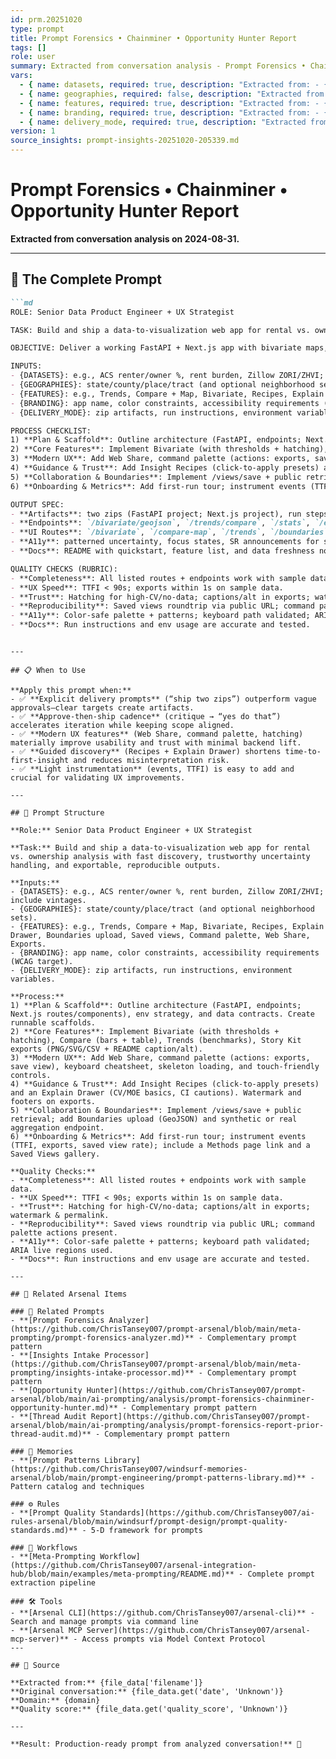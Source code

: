 ```yaml
---
id: prm.20251020
type: prompt
title: Prompt Forensics • Chainminer • Opportunity Hunter Report
tags: []
role: user
summary: Extracted from conversation analysis - Prompt Forensics • Chainminer • Opportunity Hunter Report
vars:
  - { name: datasets, required: true, description: "Extracted from: - {DATASETS}: e.g., ACS renter/owner %, rent burde" }
  - { name: geographies, required: false, description: "Extracted from: - {GEOGRAPHIES}: state/county/place/tract (and opt" }
  - { name: features, required: true, description: "Extracted from: - {FEATURES}: e.g., Trends, Compare + Map, Bivaria" }
  - { name: branding, required: true, description: "Extracted from: - {BRANDING}: app name, color constraints, accessi" }
  - { name: delivery_mode, required: true, description: "Extracted from: - {DELIVERY_MODE}: zip artifacts, run instructions" }
version: 1
source_insights: prompt-insights-20251020-205339.md
---
```


# Prompt Forensics • Chainminer • Opportunity Hunter Report

**Extracted from conversation analysis on 2024-08-31.**

---

## 🎯 The Complete Prompt

```markdown
```md
ROLE: Senior Data Product Engineer + UX Strategist

TASK: Build and ship a data-to-visualization web app for rental vs. ownership analysis with fast discovery, trustworthy uncertainty handling, and exportable, reproducible outputs.

OBJECTIVE: Deliver a working FastAPI + Next.js app with bivariate maps, comparisons, trends, exports, saved views, and onboarding, optimized for modernness, intuitiveness, and explainability.

INPUTS:
- {DATASETS}: e.g., ACS renter/owner %, rent burden, Zillow ZORI/ZHVI; include vintages.
- {GEOGRAPHIES}: state/county/place/tract (and optional neighborhood sets).
- {FEATURES}: e.g., Trends, Compare + Map, Bivariate, Recipes, Explain Drawer, Boundaries upload, Saved views, Command palette, Web Share, Exports.
- {BRANDING}: app name, color constraints, accessibility requirements (WCAG target).
- {DELIVERY_MODE}: zip artifacts, run instructions, environment variables.

PROCESS CHECKLIST:
1) **Plan & Scaffold**: Outline architecture (FastAPI, endpoints; Next.js routes/components), env strategy, and data contracts. Create runnable scaffolds.
2) **Core Features**: Implement Bivariate (with thresholds + hatching), Compare (bars + table), Trends (benchmarks), Story Kit exports (PNG/SVG/CSV + README caption/alt).
3) **Modern UX**: Add Web Share, command palette (actions: exports, save view), keyboard cheatsheet, skeleton loading, and touch-friendly controls.
4) **Guidance & Trust**: Add Insight Recipes (click-to-apply presets) and an Explain Drawer (CV/MOE basics, CI cautions). Watermark and footers on exports.
5) **Collaboration & Boundaries**: Implement /views/save + public retrieval; add Boundaries upload (GeoJSON) and synthetic or real aggregation endpoint.
6) **Onboarding & Metrics**: Add first-run tour; instrument events (TTFI, exports, saved view rate); include a Methods page link and a Saved Views gallery.

OUTPUT SPEC:
- **Artifacts**: two zips (FastAPI project; Next.js project), run steps, .env examples.
- **Endpoints**: `/bivariate/geojson`, `/trends/compare`, `/stats`, `/export/storykit`, `/views/save`, `/views/public/{id}`, `/boundaries/*`, `/events`.
- **UI Routes**: `/bivariate`, `/compare-map`, `/trends`, `/boundaries`, `/saved` (gallery).
- **A11y**: patterned uncertainty, focus states, SR announcements for selection changes.
- **Docs**: README with quickstart, feature list, and data freshness notes.

QUALITY CHECKS (RUBRIC):
- **Completeness**: All listed routes + endpoints work with sample data.
- **UX Speed**: TTFI < 90s; exports within 1s on sample data.
- **Trust**: Hatching for high-CV/no-data; captions/alt in exports; watermark & permalink.
- **Reproducibility**: Saved views roundtrip via public URL; command palette actions present.
- **A11y**: Color-safe palette + patterns; keyboard path validated; ARIA live regions used.
- **Docs**: Run instructions and env usage are accurate and tested.
```
```

---

## 📋 When to Use

**Apply this prompt when:**
- ✅ **Explicit delivery prompts** (“ship two zips”) outperform vague approvals—clear targets create artifacts.
- ✅ **Approve-then-ship cadence** (critique → “yes do that”) accelerates iteration while keeping scope aligned.
- ✅ **Modern UX features** (Web Share, command palette, hatching) materially improve usability and trust with minimal backend lift.
- ✅ **Guided discovery** (Recipes + Explain Drawer) shortens time-to-first-insight and reduces misinterpretation risk.
- ✅ **Light instrumentation** (events, TTFI) is easy to add and crucial for validating UX improvements.

---

## 🔧 Prompt Structure

**Role:** Senior Data Product Engineer + UX Strategist

**Task:** Build and ship a data-to-visualization web app for rental vs. ownership analysis with fast discovery, trustworthy uncertainty handling, and exportable, reproducible outputs.

**Inputs:**
- {DATASETS}: e.g., ACS renter/owner %, rent burden, Zillow ZORI/ZHVI; include vintages.
- {GEOGRAPHIES}: state/county/place/tract (and optional neighborhood sets).
- {FEATURES}: e.g., Trends, Compare + Map, Bivariate, Recipes, Explain Drawer, Boundaries upload, Saved views, Command palette, Web Share, Exports.
- {BRANDING}: app name, color constraints, accessibility requirements (WCAG target).
- {DELIVERY_MODE}: zip artifacts, run instructions, environment variables.

**Process:**
1) **Plan & Scaffold**: Outline architecture (FastAPI, endpoints; Next.js routes/components), env strategy, and data contracts. Create runnable scaffolds.
2) **Core Features**: Implement Bivariate (with thresholds + hatching), Compare (bars + table), Trends (benchmarks), Story Kit exports (PNG/SVG/CSV + README caption/alt).
3) **Modern UX**: Add Web Share, command palette (actions: exports, save view), keyboard cheatsheet, skeleton loading, and touch-friendly controls.
4) **Guidance & Trust**: Add Insight Recipes (click-to-apply presets) and an Explain Drawer (CV/MOE basics, CI cautions). Watermark and footers on exports.
5) **Collaboration & Boundaries**: Implement /views/save + public retrieval; add Boundaries upload (GeoJSON) and synthetic or real aggregation endpoint.
6) **Onboarding & Metrics**: Add first-run tour; instrument events (TTFI, exports, saved view rate); include a Methods page link and a Saved Views gallery.

**Quality Checks:**
- **Completeness**: All listed routes + endpoints work with sample data.
- **UX Speed**: TTFI < 90s; exports within 1s on sample data.
- **Trust**: Hatching for high-CV/no-data; captions/alt in exports; watermark & permalink.
- **Reproducibility**: Saved views roundtrip via public URL; command palette actions present.
- **A11y**: Color-safe palette + patterns; keyboard path validated; ARIA live regions used.
- **Docs**: Run instructions and env usage are accurate and tested.

---

## 🔗 Related Arsenal Items

### 📝 Related Prompts
- **[Prompt Forensics Analyzer](https://github.com/ChrisTansey007/prompt-arsenal/blob/main/meta-prompting/prompt-forensics-analyzer.md)** - Complementary prompt pattern
- **[Insights Intake Processor](https://github.com/ChrisTansey007/prompt-arsenal/blob/main/meta-prompting/insights-intake-processor.md)** - Complementary prompt pattern
- **[Opportunity Hunter](https://github.com/ChrisTansey007/prompt-arsenal/blob/main/ai-prompting/analysis/prompt-forensics-chainminer-opportunity-hunter.md)** - Complementary prompt pattern
- **[Thread Audit Report](https://github.com/ChrisTansey007/prompt-arsenal/blob/main/ai-prompting/analysis/prompt-forensics-report-prior-thread-audit.md)** - Complementary prompt pattern

### 💭 Memories
- **[Prompt Patterns Library](https://github.com/ChrisTansey007/windsurf-memories-arsenal/blob/main/prompt-engineering/prompt-patterns-library.md)** - Pattern catalog and techniques

### ⚙️ Rules
- **[Prompt Quality Standards](https://github.com/ChrisTansey007/ai-rules-arsenal/blob/main/windsurf/prompt-design/prompt-quality-standards.md)** - 5-D framework for prompts

### 🔄 Workflows
- **[Meta-Prompting Workflow](https://github.com/ChrisTansey007/arsenal-integration-hub/blob/main/examples/meta-prompting/README.md)** - Complete prompt extraction pipeline

### 🛠️ Tools
- **[Arsenal CLI](https://github.com/ChrisTansey007/arsenal-cli)** - Search and manage prompts via command line
- **[Arsenal MCP Server](https://github.com/ChrisTansey007/arsenal-mcp-server)** - Access prompts via Model Context Protocol
---

## 📖 Source

**Extracted from:** {file_data['filename']}  
**Original conversation:** {file_data.get('date', 'Unknown')}  
**Domain:** {domain}  
**Quality score:** {file_data.get('quality_score', 'Unknown')}

---

**Result: Production-ready prompt from analyzed conversation!** 🚀
